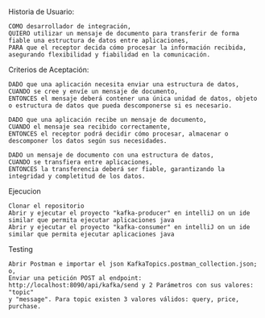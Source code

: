 Historia de Usuario:

    COMO desarrollador de integración,
    QUIERO utilizar un mensaje de documento para transferir de forma fiable una estructura de datos entre aplicaciones,
    PARA que el receptor decida cómo procesar la información recibida, asegurando flexibilidad y fiabilidad en la comunicación.

Criterios de Aceptación:

    DADO que una aplicación necesita enviar una estructura de datos,
    CUANDO se cree y envíe un mensaje de documento,
    ENTONCES el mensaje deberá contener una única unidad de datos, objeto o estructura de datos que pueda descomponerse si es necesario.

    DADO que una aplicación recibe un mensaje de documento,
    CUANDO el mensaje sea recibido correctamente,
    ENTONCES el receptor podrá decidir cómo procesar, almacenar o descomponer los datos según sus necesidades.

    DADO un mensaje de documento con una estructura de datos,
    CUANDO se transfiera entre aplicaciones,
    ENTONCES la transferencia deberá ser fiable, garantizando la integridad y completitud de los datos.

Ejecucion

    Clonar el repositorio
    Abrir y ejecutar el proyecto "kafka-producer" en intelliJ on un ide similar que permita ejecutar aplicaciones java
    Abrir y ejecutar el proyecto "kafka-consumer" en intelliJ on un ide similar que permita ejecutar aplicaciones java

Testing

    Abrir Postman e importar el json KafkaTopics.postman_collection.json; o,
    Enviar una petición POST al endpoint: http://localhost:8090/api/kafka/send y 2 Parámetros con sus valores: "topic"
    y "message". Para topic existen 3 valores válidos: query, price, purchase.